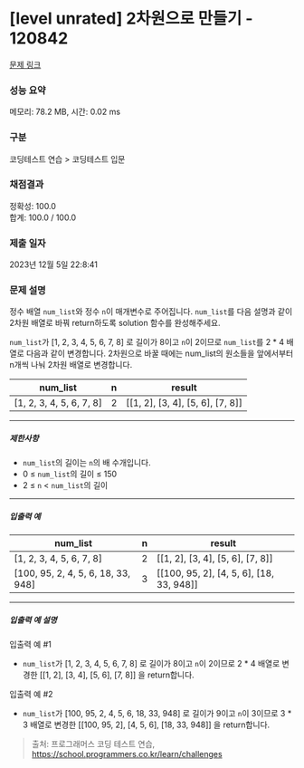 # [level unrated] 2차원으로 만들기 - 120842 

[문제 링크](https://school.programmers.co.kr/learn/courses/30/lessons/120842) 

### 성능 요약

메모리: 78.2 MB, 시간: 0.02 ms

### 구분

코딩테스트 연습 > 코딩테스트 입문

### 채점결과

정확성: 100.0<br/>합계: 100.0 / 100.0

### 제출 일자

2023년 12월 5일 22:8:41

### 문제 설명

<p style="user-select: auto !important;">정수 배열 <code style="user-select: auto !important;">num_list</code>와 정수&nbsp;<code style="user-select: auto !important;">n</code>이 매개변수로 주어집니다. <code style="user-select: auto !important;">num_list</code>를 다음 설명과 같이 2차원 배열로 바꿔 return하도록 solution 함수를 완성해주세요.</p>

<p style="user-select: auto !important;"><code style="user-select: auto !important;">num_list</code>가 [1, 2, 3, 4, 5, 6, 7, 8] 로 길이가 8이고 <code style="user-select: auto !important;">n</code>이 2이므로 <code style="user-select: auto !important;">num_list</code>를 2 * 4 배열로 다음과 같이 변경합니다. 2차원으로 바꿀 때에는 num_list의 원소들을 앞에서부터 n개씩 나눠 2차원 배열로 변경합니다.</p>
<table class="table" style="user-select: auto !important;">
        <thead style="user-select: auto !important;"><tr style="user-select: auto !important;">
<th style="user-select: auto !important;">num_list</th>
<th style="user-select: auto !important;">n</th>
<th style="user-select: auto !important;">result</th>
</tr>
</thead>
        <tbody style="user-select: auto !important;"><tr style="user-select: auto !important;">
<td style="user-select: auto !important;">[1, 2, 3, 4, 5, 6, 7, 8]</td>
<td style="user-select: auto !important;">2</td>
<td style="user-select: auto !important;">[[1, 2], [3, 4], [5, 6], [7, 8]]</td>
</tr>
</tbody>
      </table>
<hr style="user-select: auto !important;">

<h5 style="user-select: auto !important;">제한사항</h5>

<ul style="user-select: auto !important;">
<li style="user-select: auto !important;"><code style="user-select: auto !important;">num_list</code>의 길이는&nbsp;<code style="user-select: auto !important;">n</code>의 배 수개입니다.</li>
<li style="user-select: auto !important;">0 ≤ <code style="user-select: auto !important;">num_list</code>의 길이 ≤ 150</li>
<li style="user-select: auto !important;">2 ≤ <code style="user-select: auto !important;">n</code> &lt; <code style="user-select: auto !important;">num_list</code>의 길이</li>
</ul>

<hr style="user-select: auto !important;">

<h5 style="user-select: auto !important;">입출력 예</h5>
<table class="table" style="user-select: auto !important;">
        <thead style="user-select: auto !important;"><tr style="user-select: auto !important;">
<th style="user-select: auto !important;">num_list</th>
<th style="user-select: auto !important;">n</th>
<th style="user-select: auto !important;">result</th>
</tr>
</thead>
        <tbody style="user-select: auto !important;"><tr style="user-select: auto !important;">
<td style="user-select: auto !important;">[1, 2, 3, 4, 5, 6, 7, 8]</td>
<td style="user-select: auto !important;">2</td>
<td style="user-select: auto !important;">[[1, 2], [3, 4], [5, 6], [7, 8]]</td>
</tr>
<tr style="user-select: auto !important;">
<td style="user-select: auto !important;">[100, 95, 2, 4, 5, 6, 18, 33, 948]</td>
<td style="user-select: auto !important;">3</td>
<td style="user-select: auto !important;">[[100, 95, 2], [4, 5, 6], [18, 33, 948]]</td>
</tr>
</tbody>
      </table>
<hr style="user-select: auto !important;">

<h5 style="user-select: auto !important;">입출력 예 설명</h5>

<p style="user-select: auto !important;">입출력 예 #1</p>

<ul style="user-select: auto !important;">
<li style="user-select: auto !important;"><code style="user-select: auto !important;">num_list</code>가 [1, 2, 3, 4, 5, 6, 7, 8] 로 길이가 8이고 <code style="user-select: auto !important;">n</code>이 2이므로 2 * 4 배열로 변경한 [[1, 2], [3, 4], [5, 6], [7, 8]] 을 return합니다.</li>
</ul>

<p style="user-select: auto !important;">입출력 예 #2</p>

<ul style="user-select: auto !important;">
<li style="user-select: auto !important;"><code style="user-select: auto !important;">num_list</code>가 [100, 95, 2, 4, 5, 6, 18, 33, 948] 로 길이가 9이고 <code style="user-select: auto !important;">n</code>이 3이므로 3 * 3 배열로 변경한 [[100, 95, 2], [4, 5, 6], [18, 33, 948]] 을 return합니다.</li>
</ul>


> 출처: 프로그래머스 코딩 테스트 연습, https://school.programmers.co.kr/learn/challenges